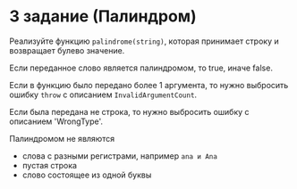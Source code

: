 # 3 задание (Палиндром)
Реализуйте функцию `palindrome(string)`, которая принимает строку и возвращает булево значение. 

Если переданное слово является палиндромом, то true, иначе false. 

Если в функцию было передано более 1 аргумента, то нужно выбросить ошибку `throw` с описанием `InvalidArgumentCount`. 

Если была передана не строка, то нужно выбросить ошибку с описанием 'WrongType'. 

Палиндромом не являются
- слова с разными регистрами, например `ana и Ana`
- пустая строка
- слово состоящее из одной буквы
